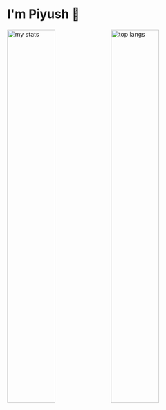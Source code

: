 # I'm Piyush 👋

<img alt="my stats" align="left" width="47%" src ="https://github-readme-stats.vercel.app/api?username=Piyushh10&theme=dark" />

<img alt="top langs" align="left" width="47%" src="https://github-readme-stats.vercel.app/api/top-langs/?username=Piyushh10&layout=compact&theme=dark" />
